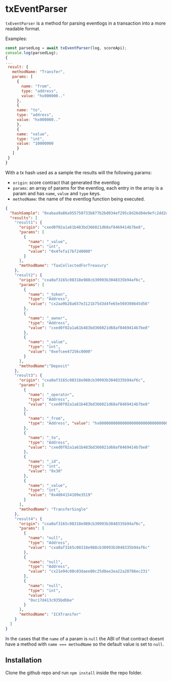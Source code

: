 # txEventParser

`txEventParser` is a method for parsing eventlogs in a transaction into a more readable format.

Examples:
```js
const parsedLog = await txEventParser(log, scoreApi);
console.log(parsedLog);
{
...
 result: {
   methodName: "Transfer",
   params: [
     {
       name: "from",
       type: "address",
       value: "hx000000.."
     },
     {
     name: "to",
     type: "address",
     value: "hx000000.."
     },
     {
     name: "value",
     type: "int",
     value: "10000000
     }
   ]
 }
}
```

With a tx hash used as a sample the results will the following params:
* `origin`: score contract that generated the eventlog
* `params`: an array of params for the eventlog, each entry in the array is a param and has `name`, `value` and `type` keys.
* `methodName`: the name of the eventlog function being executed.

```json
{
  "hashSample": "0xabaa9a86a955750733b877b2bd034ef295c8d26d84e9efc2dd2d235d59d5982f",
  "results": [
    "result1": {
      "origin": "cxed0f02a1a61b483bd366021d68af8469414b7be8",
      "params": [
        {
          "name": "_value",
          "type": "int",
          "value": "0x4fefa17b7240000"
        }
      ],
      "methodName": "TaxCollectedForTreasury"
    },
    "result2": {
      "origin": "cxa0af3165c08318e988cb30993b3048335b94af6c",
      "params": [
        {
          "name": "_token",
          "type": "Address",
          "value": "cx2aa9b28a657e3121b75d3d4fe65e569398645d56"
        },
        {
          "name": "_owner",
          "type": "Address",
          "value": "cxed0f02a1a61b483bd366021d68af8469414b7be8"
        },
        {
          "name": "_value",
          "type": "int",
          "value": "0xefcee47256c0000"
        }
      ],
      "methodName":"Deposit"
    },
    "result3": {
      "origin": "cxa0af3165c08318e988cb30993b3048335b94af6c",
      "params": [
        {
          "name": "_operator",
          "type": "Address",
          "value": "cxed0f02a1a61b483bd366021d68af8469414b7be8"
        },
        {
          "name": "_from",
          "type": "Address", "value": "hx0000000000000000000000000000000000000000"
        },
        {
          "name": "_to",
          "type": "Address",
          "value": "cxed0f02a1a61b483bd366021d68af8469414b7be8"
        },
        {
          "name": "_id",
          "type": "int",
          "value": "0x30"
        },
        {
          "name": "_value",
          "type": "int",
          "value": "0x4084154109e3519"
        }
      ],
      "methodName": "TransferSingle"
    },
    "result4": {
      "origin": "cxa0af3165c08318e988cb30993b3048335b94af6c",
      "params": [
        {
          "name": "null",
          "type": "Address",
          "value": "cxa0af3165c08318e988cb30993b3048335b94af6c"
        },
        {
          "name": "null",
          "type": "Address",
          "value": "cx21e94c08c03daee80c25d8ee3ea22a20786ec231"
        },
        {
          "name": "null",
          "type": "int",
          "value":
          "0xc17d413c935bdbbe"
        }
      ],
      "methodName": "ICXTransfer"
    }
  ]
}
```

In the cases that the `name` of a param is `null` the ABI of that contract doesnt have a method with `name === methodName` so the default value is set to `null`.

## Installation

Clone the github repo and run `npm install` inside the repo folder.
